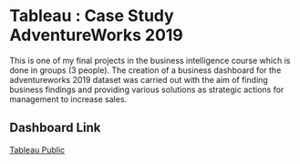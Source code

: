 
# Tableau : Case Study AdventureWorks 2019

This is one of my final projects in the business intelligence
              course which is done in groups (3 people). The creation of a
              business dashboard for the adventureworks 2019 dataset was carried
              out with the aim of finding business findings and providing
              various solutions as strategic actions for management to increase
              sales.


## Dashboard Link

[Tableau Public](https://public.tableau.com/app/profile/fahri.rahmanda/viz/AW19_Online_Updated/AdventureWorks2019OnlineSalesFindings)

